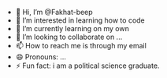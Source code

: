 - 👋 Hi, I’m @Fakhat-beep
- 👀 I’m interested in learning how to code
- 🌱 I’m currently learning on my own
- 💞️ I’m looking to collaborate on ...
- 📫 How to reach me is through my email
- 😄 Pronouns: ...
- ⚡ Fun fact: i am a political science graduate.

<!---
Fakhat-beep/Fakhat-beep is a ✨ special ✨ repository because its `README.md` (this file) appears on your GitHub profile.
You can click the Preview link to take a look at your changes.
--->
